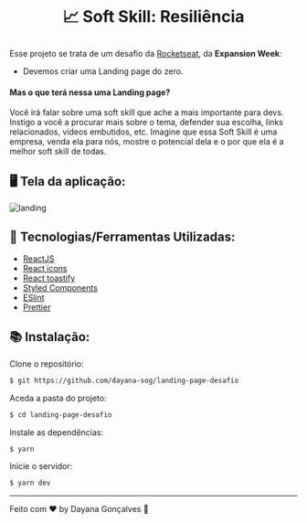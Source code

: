 # <p align="center"> 📈 Soft Skill: Resiliência </p>

Esse projeto se trata de um desafio da [Rocketseat](https://github.com/Rocketseat), da **Expansion Week**: 

- Devemos criar uma Landing page do zero.

#### Mas o que terá nessa uma Landing page? 
Você irá falar sobre uma soft skill que ache a mais importante para devs. Instigo a você a procurar mais sobre o tema, defender sua escolha, links relacionados, vídeos embutidos, etc.
Imagine que essa Soft Skill é uma empresa, venda ela para nós, mostre o potencial dela e o por que ela é a melhor soft skill de todas.


## 🖥  Tela da aplicação:


![landing](https://user-images.githubusercontent.com/57035171/99832765-f3a93080-2b58-11eb-8e3e-b248eb72593f.gif)


## 🚀  Tecnologias/Ferramentas Utilizadas:

-   [ReactJS](https://pt-br.reactjs.org/)
-   [React icons](https://react-icons.netlify.com/#/)
-   [React toastify](https://github.com/fkhadra/react-toastify)
- [Styled Components](https://styled-components.com/docs/basics)
- [ESlint](https://eslint.org/docs/user-guide/configuring)
- [Prettier](https://github.com/prettier/prettier-eslint)

## :books: Instalação:

Clone o repositório:
```sh
$ git https://github.com/dayana-sog/landing-page-desafio
```

Aceda a pasta do projeto:
```sh
$ cd landing-page-desafio
```
Instale as dependências:
```sh
$ yarn
```
Inicie o servidor:
```sh
$ yarn dev
```

----------

Feito com ♥ by Dayana Gonçalves  👋 
